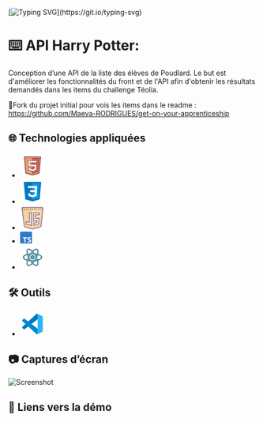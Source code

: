 [![Typing SVG](https://readme-typing-svg.demolab.com/?lines=Bienvenue+!)](https://git.io/typing-svg)

# ⌨️ API Harry Potter: 

Conception d’une API de la liste des élèves de Poudlard. Le but est d'améliorer les fonctionnalités du front et de l'API afin d'obtenir les résultats demandés dans les items du challenge Téolia.

🔱Fork du projet initial pour vois les items dans le readme : https://github.com/Maeva-RODRIGUES/get-on-your-apprenticeship 

## 🌐 Technologies appliquées

- ![Logo de html](./front/src/assets/icons8-html-50.png)
- ![Logo de css](./front/src/assets/icons8-css3-50.png)
- ![Logo de js](./front/src/assets/icons8-javascript-50.png)
- ![Logo de ts](./front/src/assets/typescript.png)
- ![Logo de react](./front/src/assets/icons8-react-js-50.png)

## 🛠️ Outils

- ![Logo de VS Code](./front/src/assets/icons8-code-studio-visuel-2019-50.png)

## 📷 Captures d’écran
![Screenshot]()

## 🔗 Liens vers la démo

